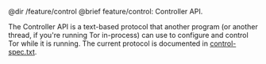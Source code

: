 @dir /feature/control
@brief feature/control: Controller API.

The Controller API is a text-based protocol that another program (or another
thread, if you're running Tor in-process) can use to configure and control
Tor while it is running.  The current protocol is documented in
[control-spec.txt](https://gitweb.torproject.org/torspec.git/tree/control-spec.txt).

